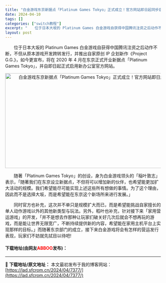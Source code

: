 ```yaml
---
title: "白金游戏东京新据点「Platinum Games Tokyo」正式成立！官方网站即日起同步启用"
date: 2024-04-10
tags: []
categories: ["switch教程"]
excerpt: "　　位于日本大坂的 Platinum Games 白金游戏自获得中国腾讯注资之后动作不断，不但从原本游戏开发跨转发行，并推出自家原创 IP 企划新作《Project G.G.》，如今更宣布，将在 2020 年 4 月在东京正式开业新据点「Platinum Games Tokyo」，并自即日起正式启用&hellip;"
layout: post
---
```


 <p>　　位于日本大坂的 Platinum Games 白金游戏自获得中国腾讯注资之后动作不断，不但从原本游戏开发跨转发行，并推出自家原创 IP 企划新作《Project G.G.》，如今更宣布，将在 2020 年 4 月在东京正式开业新据点「Platinum Games Tokyo」，并自即日起正式启用新办公室官方网站。</p> <p style="text-align: center;"><img src="https://lad.sfcrom.cn/wp-content/uploads/2024/04/20240410_66162b63034b1.webp" style="width: 600px; height: 307px;" alt="白金游戏东京新据点「Platinum Games Tokyo」正式成立！官方网站即日起同步启用" /></p> <p>　　随著「Platinum Games Tokyo」的创设，身为白金游戏领头的「稲叶敦志」表示，「随著我们在东京设立新据点，不但将可以增加新的伙伴，也希望能更加扩大活动的规模。我们希望能尽可能实现上述这些所有想做的事情。为了这个理由，因此而不是选择大坂，而是希望能在东京这个新场所来进行发展。」</p> <p>　　同时官方也补充，这次并不单只是规模扩大而已，而是希望能挑战自家擅长的单人动作游戏以外的其他新类型与玩法。另外，稻叶也补充，针对接下来「家用营运游戏」的开发，「并不是想去作那种让玩家们破关好几次后就会不想再玩的游戏，而是能让世界无限宽广，不断持续提供新的内容，希望能在家用主机平台上实现那样的目标。」而随著东京部门的成立，接下来白金游戏将会有怎样的营运发行表现，玩家们不妨就先拭目以待吧!</p> <p><h4>下载地址(由网友<font color="red">ABBOO</font>发布)：</h4></p> 

---
📖 **下载地址/原文地址：** 本文最初发布于我的博客网站：[https://lad.sfcrom.cn/2024/04/7377/](https://lad.sfcrom.cn/2024/04/7377/)
